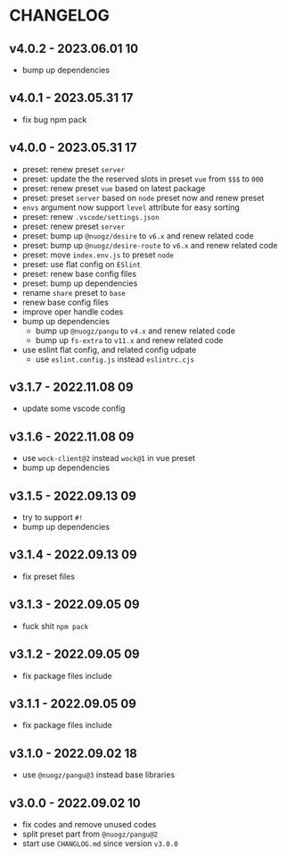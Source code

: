 # CHANGELOG

## v4.0.2 - 2023.06.01 10
* bump up dependencies


## v4.0.1 - 2023.05.31 17
* fix bug npm pack


## v4.0.0 - 2023.05.31 17
* preset: renew preset `server`
* preset: update the the reserved slots in preset `vue` from `$$$` to `000`
* preset: renew preset `vue` based on latest package
* preset: preset `server` based on `node` preset now and renew preset
* `envs` argument now support `level` attribute for easy sorting
* preset: renew `.vscode/settings.json`
* preset: renew preset `server`
* preset: bump up `@nuogz/desire` to `v6.x` and renew related code
* preset: bump up `@nuogz/desire-route` to `v6.x` and renew related code
* preset: move `index.env.js` to preset `node`
* preset: use flat config on `ESlint`
* preset: renew base config files
* preset: bump up dependencies
* rename `share` preset to `base`
* renew base config files
* improve oper handle codes
* bump up dependencies
	* bump up `@nuogz/pangu` to `v4.x` and renew related code
	* bump up `fs-extra` to `v11.x` and renew related code
* use eslint flat config, and related config udpate
	* use `eslint.config.js` instead `eslintrc.cjs`


## v3.1.7 - 2022.11.08 09
* update some vscode config


## v3.1.6 - 2022.11.08 09
* use `wock-client@2` instead `wock@1` in vue preset
* bump up dependencies


## v3.1.5 - 2022.09.13 09
* try to support `#!`
* bump up dependencies


## v3.1.4 - 2022.09.13 09
* fix preset files


## v3.1.3 - 2022.09.05 09
* fuck shit `npm pack`


## v3.1.2 - 2022.09.05 09
* fix package files include


## v3.1.1 - 2022.09.05 09
* fix package files include


## v3.1.0 - 2022.09.02 18
* use `@nuogz/pangu@3` instead base libraries


## v3.0.0 - 2022.09.02 10
* fix codes and remove unused codes
* split preset part from `@nuogz/pangu@2`
* start use `CHANGLOG.md` since version `v3.0.0`
